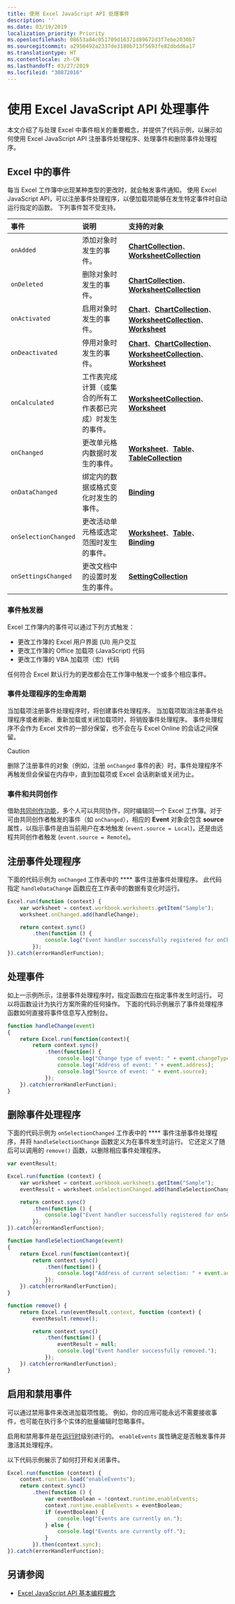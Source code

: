 ```yaml
---
title: 使用 Excel JavaScript API 处理事件
description: ''
ms.date: 03/19/2019
localization_priority: Priority
ms.openlocfilehash: 08653a84c051709d16371d89672d3f7ebe2030b7
ms.sourcegitcommit: a2950492a2337de3180b713f5693fe82dbdd6a17
ms.translationtype: HT
ms.contentlocale: zh-CN
ms.lasthandoff: 03/27/2019
ms.locfileid: "30872016"
---
```

# <a name="work-with-events-using-the-excel-javascript-api"></a>使用 Excel JavaScript API 处理事件

本文介绍了与处理 Excel 中事件相关的重要概念，并提供了代码示例，以展示如何使用 Excel JavaScript API 注册事件处理程序、处理事件和删除事件处理程序。 

## <a name="events-in-excel"></a>Excel 中的事件

每当 Excel 工作簿中出现某种类型的更改时，就会触发事件通知。 使用 Excel JavaScript API，可以注册事件处理程序，以便加载项能够在发生特定事件时自动运行指定的函数。 下列事件暂不受支持。

| 事件 | 说明 | 支持的对象 |
|:---------------|:-------------|:-----------|
| `onAdded` | 添加对象时发生的事件。 | [**ChartCollection**](/javascript/api/excel/excel.chartcollection)、[**WorksheetCollection**](/javascript/api/excel/excel.worksheetcollection) |
| `onDeleted` | 删除对象时发生的事件。 | [**ChartCollection**](/javascript/api/excel/excel.chartcollection)、[**WorksheetCollection**](/javascript/api/excel/excel.worksheetcollection) |
| `onActivated` | 启用对象时发生的事件。 | [**Chart**](/javascript/api/excel/excel.chart)、[**ChartCollection**](/javascript/api/excel/excel.chartcollection)、[**WorksheetCollection**](/javascript/api/excel/excel.worksheetcollection)、[**Worksheet**](/javascript/api/excel/excel.worksheet) |
| `onDeactivated` | 停用对象时发生的事件。 | [**Chart**](/javascript/api/excel/excel.chart)、[**ChartCollection**](/javascript/api/excel/excel.chartcollection)、[**WorksheetCollection**](/javascript/api/excel/excel.worksheetcollection)、[**Worksheet**](/javascript/api/excel/excel.worksheet) |
| `onCalculated` | 工作表完成计算（或集合的所有工作表都已完成）时发生的事件。 | [**WorksheetCollection**](/javascript/api/excel/excel.worksheetcollection)、[**Worksheet**](/javascript/api/excel/excel.worksheet) |
| `onChanged` | 更改单元格内数据时发生的事件。 | [**Worksheet**](/javascript/api/excel/excel.worksheet)、[**Table**](/javascript/api/excel/excel.table)、[**TableCollection**](/javascript/api/excel/excel.tablecollection) |
| `onDataChanged` | 绑定内的数据或格式变化时发生的事件。 | [**Binding**](/javascript/api/excel/excel.binding) |
| `onSelectionChanged` | 更改活动单元格或选定范围时发生的事件。 | [**Worksheet**](/javascript/api/excel/excel.worksheet)、[**Table**](/javascript/api/excel/excel.table)、[**Binding**](/javascript/api/excel/excel.binding) |
| `onSettingsChanged` | 更改文档中的设置时发生的事件。 | [**SettingCollection**](/javascript/api/excel/excel.settingcollection) |

### <a name="event-triggers"></a>事件触发器

Excel 工作簿内的事件可以通过下列方式触发：

- 更改工作簿的 Excel 用户界面 (UI) 用户交互
- 更改工作簿的 Office 加载项 (JavaScript) 代码
- 更改工作簿的 VBA 加载项（宏）代码

任何符合 Excel 默认行为的更改都会在工作簿中触发一个或多个相应事件。

### <a name="lifecycle-of-an-event-handler"></a>事件处理程序的生命周期

当加载项注册事件处理程序时，将创建事件处理程序。 当加载项取消注册事件处理程序或者刷新、重新加载或关闭加载项时，将销毁事件处理程序。 事件处理程序不会作为 Excel 文件的一部分保留，也不会在与 Excel Online 的会话之间保留。

> [!CAUTION]
> 删除了注册事件的对象（例如，注册 `onChanged` 事件的表）时，事件处理程序不再触发但会保留在内存中，直到加载项或 Excel 会话刷新或关闭为止。

### <a name="events-and-coauthoring"></a>事件和共同创作

借助[共同创作功能](co-authoring-in-excel-add-ins.md)，多个人可以共同协作，同时编辑同一个 Excel 工作簿。对于可由共同创作者触发的事件（如 `onChanged`），相应的 **Event** 对象会包含 **source** 属性，以指示事件是由当前用户在本地触发 (`event.source = Local`)，还是由远程共同创作者触发 (`event.source = Remote`)。

## <a name="register-an-event-handler"></a>注册事件处理程序

下面的代码示例为 `onChanged` 工作表中的 **** 事件注册事件处理程序。 此代码指定 `handleDataChange` 函数应在工作表中的数据有变化时运行。

```js
Excel.run(function (context) {
    var worksheet = context.workbook.worksheets.getItem("Sample");
    worksheet.onChanged.add(handleChange);

    return context.sync()
        .then(function () {
            console.log("Event handler successfully registered for onChanged event in the worksheet.");
        });
}).catch(errorHandlerFunction);
```

## <a name="handle-an-event"></a>处理事件

如上一示例所示，注册事件处理程序时，指定函数应在指定事件发生时运行。 可以将函数设计为执行方案所需的任何操作。 下面的代码示例展示了事件处理程序函数如何直接将事件信息写入控制台。 

```js
function handleChange(event)
{
    return Excel.run(function(context){
        return context.sync()
            .then(function() {
                console.log("Change type of event: " + event.changeType);
                console.log("Address of event: " + event.address);
                console.log("Source of event: " + event.source);
            });
    }).catch(errorHandlerFunction);
}
```

## <a name="remove-an-event-handler"></a>删除事件处理程序

下面的代码示例为 `onSelectionChanged` 工作表中的 **** 事件注册事件处理程序，并将 `handleSelectionChange` 函数定义为在事件发生时运行。 它还定义了随后可以调用的 `remove()` 函数，以删除相应事件处理程序。

```js
var eventResult;

Excel.run(function (context) {
    var worksheet = context.workbook.worksheets.getItem("Sample");
    eventResult = worksheet.onSelectionChanged.add(handleSelectionChange);

    return context.sync()
        .then(function () {
            console.log("Event handler successfully registered for onSelectionChanged event in the worksheet.");
        });
}).catch(errorHandlerFunction);

function handleSelectionChange(event)
{
    return Excel.run(function(context){
        return context.sync()
            .then(function() {
                console.log("Address of current selection: " + event.address);
            });
    }).catch(errorHandlerFunction);
}

function remove() {
    return Excel.run(eventResult.context, function (context) {
        eventResult.remove();

        return context.sync()
            .then(function() {
                eventResult = null;
                console.log("Event handler successfully removed.");
            });
    }).catch(errorHandlerFunction);
}
```

## <a name="enable-and-disable-events"></a>启用和禁用事件

可以通过禁用事件来改进加载项性能。 例如，你的应用可能永远不需要接收事件，也可能在执行多个实体的批量编辑时忽略事件。

启用和禁用事件是在[运行时](/javascript/api/excel/excel.runtime)级别进行的。
`enableEvents` 属性确定是否触发事件并激活其处理程序。

以下代码示例展示了如何打开和关闭事件。

```js
Excel.run(function (context) {
    context.runtime.load("enableEvents");
    return context.sync()
        .then(function () {
            var eventBoolean = !context.runtime.enableEvents;
            context.runtime.enableEvents = eventBoolean;
            if (eventBoolean) {
                console.log("Events are currently on.");
            } else {
                console.log("Events are currently off.");
            }
        }).then(context.sync);
}).catch(errorHandlerFunction);
```

## <a name="see-also"></a>另请参阅

- [Excel JavaScript API 基本编程概念](excel-add-ins-core-concepts.md)
